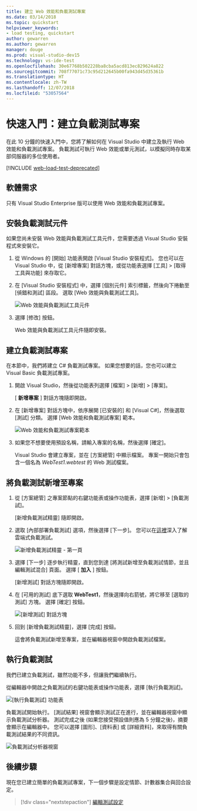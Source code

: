 ```yaml
---
title: 建立 Web 效能和負載測試專案
ms.date: 03/14/2018
ms.topic: quickstart
helpviewer_keywords:
- load testing, quickstart
author: gewarren
ms.author: gewarren
manager: douge
ms.prod: visual-studio-dev15
ms.technology: vs-ide-test
ms.openlocfilehash: 30e67768b502228ba8cba5acd813ec829624a822
ms.sourcegitcommit: 708f77071c73c95d212645b00fa943d45d35361b
ms.translationtype: HT
ms.contentlocale: zh-TW
ms.lasthandoff: 12/07/2018
ms.locfileid: "53057564"
---
```

# <a name="quickstart-create-a-load-test-project"></a>快速入門：建立負載測試專案

在此 10 分鐘的快速入門中，您將了解如何在 Visual Studio 中建立及執行 Web 效能和負載測試專案。 負載測試可執行 Web 效能或單元測試，以模擬同時存取某部伺服器的多位使用者。

[!INCLUDE [web-load-test-deprecated](includes/web-load-test-deprecated.md)]

## <a name="software-requirements"></a>軟體需求

只有 Visual Studio Enterprise 版可以使用 Web 效能和負載測試專案。

## <a name="install-the-load-testing-component"></a>安裝負載測試元件

如果您尚未安裝 Web 效能與負載測試工具元件，您需要透過 Visual Studio 安裝程式來安裝它。

1. 從 Windows 的 [開始] 功能表開啟 [Visual Studio 安裝程式]。 您也可以在 Visual Studio 中，從 [新增專案] 對話方塊，或從功能表選擇 [工具] > [取得工具與功能] 來存取它。

1. 在 [Visual Studio 安裝程式] 中，選擇 [個別元件] 索引標籤，然後向下捲動至 [偵錯和測試] 區段。 選取 [Web 效能與負載測試工具]。

   ![Web 效能與負載測試工具元件](media/web-perf-load-testing-tools-component.png)

1. 選擇 [修改] 按鈕。

   Web 效能與負載測試工具元件隨即安裝。

## <a name="create-a-load-test-project"></a>建立負載測試專案

在本節中，我們將建立 C# 負載測試專案。 如果您想要的話，您也可以建立 Visual Basic 負載測試專案。

1. 開啟 Visual Studio，然後從功能表列選擇 [檔案] > [新增] > [專案]。

   [ **新增專案** ] 對話方塊隨即開啟。

1. 在 [新增專案] 對話方塊中，依序展開 [已安裝的] 和 [Visual C#]，然後選取 [測試] 分類。 選擇 [Web 效能和負載測試專案] 範本。

   ![Web 效能和負載測試專案範本](media/web-perf-load-test-project-template.png)

1. 如果您不想要使用預設名稱，請輸入專案的名稱，然後選擇 [確定]。

   Visual Studio 會建立專案，並在 [方案總管] 中顯示檔案。 專案一開始只會包含一個名為 *WebTest1.webtest* 的 Web 測試檔案。

## <a name="add-a-load-test-to-the-project"></a>將負載測試新增至專案

1. 從 [方案總管] 之專案節點的右鍵功能表或操作功能表，選擇 [新增] > [負載測試]。

   [新增負載測試精靈] 隨即開啟。

1. 選取 [內部部署負載測試] 選項，然後選擇 [下一步]。 您可以在[這裡](/azure/devops/test/load-test/get-started-simple-cloud-load-test?view=vsts)深入了解雲端式負載測試。

   ![新增負載測試精靈 - 第一頁](media/load-test-wizard-page-1.png)

1. 選擇 [下一步] 逐步執行精靈，直到您到達 [將測試新增至負載測試情節，並且編輯測試混合] 頁面。 選擇 [ **加入** ] 按鈕。

   [新增測試] 對話方塊隨即開啟。

1. 在 [可用的測試] 底下選取 **WebTest1**，然後選擇向右箭號，將它移至 [選取的測試] 方塊。 選擇 [確定]  按鈕。

   ![[新增測試] 對話方塊](media/add-tests-dialog-box.png)

1. 回到 [新增負載測試精靈]，選擇 [完成] 按鈕。

   這會將負載測試新增至專案，並在編輯器視窗中開啟負載測試檔案。

## <a name="run-the-load-test"></a>執行負載測試

我們已建立負載測試，雖然功能不多，但讓我們繼續執行。

從編輯器中開啟之負載測試的右鍵功能表或操作功能表，選擇 [執行負載測試]。

![[執行負載測試] 功能表](media/run-load-test.png)

負載測試開始執行。 [測試結果] 視窗會顯示測試正在進行，並在編輯器視窗中顯示負載測試分析器。 測試完成之後 (如果您接受預設值則應為 5 分鐘之後)，摘要會顯示在編輯器中。 您可以選擇 [圖形]、[資料表] 或 [詳細資料]，來取得有關負載測試結果的不同資訊。

![負載測試分析器視窗](media/load-test-analyzer.png)

## <a name="next-steps"></a>後續步驟

現在您已建立簡單的負載測試專案，下一個步驟是設定情節、計數器集合與回合設定。

> [!div class="nextstepaction"]
> [編輯測試設定](edit-load-tests.md)
